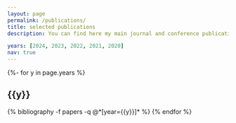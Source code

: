 ```yaml
---
layout: page
permalink: /publications/
title: selected publications
description: You can find here my main journal and conference publications. Visit my Google Scholar profile for a full list of publications.

years: [2024, 2023, 2022, 2021, 2020]
nav: true
---
```

<!-- _pages/publications.md -->
<div class="publications">

{%- for y in page.years %}
  <h2 class="year">{{y}}</h2>
  {% bibliography -f papers -q @*[year={{y}}]* %}
{% endfor %}

</div>

